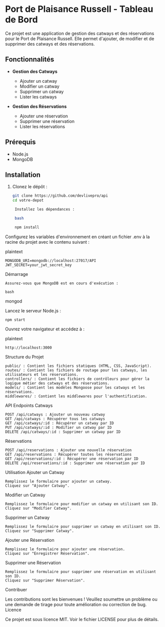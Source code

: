 # Port de Plaisance Russell - Tableau de Bord

Ce projet est une application de gestion des catways et des réservations pour le Port de Plaisance Russell. Elle permet d'ajouter, de modifier et de supprimer des catways et des réservations.

## Fonctionnalités

- **Gestion des Catways**
  - Ajouter un catway
  - Modifier un catway
  - Supprimer un catway
  - Lister les catways

- **Gestion des Réservations**
  - Ajouter une réservation
  - Supprimer une réservation
  - Lister les réservations

## Prérequis

- Node.js
- MongoDB

## Installation

1. Clonez le dépôt :

   ```bash
   git clone https://github.com/devlivepro/api
   cd votre-depot

    Installez les dépendances :

    bash

    npm install

Configurez les variables d'environnement en créant un fichier .env à la racine du projet avec le contenu suivant :

plaintext

    MONGODB_URI=mongodb://localhost:27017/API
    JWT_SECRET=your_jwt_secret_key

Démarrage

    Assurez-vous que MongoDB est en cours d'exécution :

    bash

mongod

Lancez le serveur Node.js :

    npm start

Ouvrez votre navigateur et accédez à :

plaintext

    http://localhost:3000

Structure du Projet

    public/ : Contient les fichiers statiques (HTML, CSS, JavaScript).
    routes/ : Contient les fichiers de routage pour les catways, les utilisateurs et les réservations.
    controllers/ : Contient les fichiers de contrôleurs pour gérer la logique métier des catways et des réservations.
    models/ : Contient les modèles Mongoose pour les catways et les réservations.
    middlewares/ : Contient les middlewares pour l'authentification.

API Endpoints
Catways

    POST /api/catways : Ajouter un nouveau catway
    GET /api/catways : Récupérer tous les catways
    GET /api/catways/:id : Récupérer un catway par ID
    PUT /api/catways/:id : Modifier un catway par ID
    DELETE /api/catways/:id : Supprimer un catway par ID

Réservations

    POST /api/reservations : Ajouter une nouvelle réservation
    GET /api/reservations : Récupérer toutes les réservations
    GET /api/reservations/:id : Récupérer une réservation par ID
    DELETE /api/reservations/:id : Supprimer une réservation par ID

Utilisation
Ajouter un Catway

    Remplissez le formulaire pour ajouter un catway.
    Cliquez sur "Ajouter Catway".

Modifier un Catway

    Remplissez le formulaire pour modifier un catway en utilisant son ID.
    Cliquez sur "Modifier Catway".

Supprimer un Catway

    Remplissez le formulaire pour supprimer un catway en utilisant son ID.
    Cliquez sur "Supprimer Catway".

Ajouter une Réservation

    Remplissez le formulaire pour ajouter une réservation.
    Cliquez sur "Enregistrer Réservation".

Supprimer une Réservation

    Remplissez le formulaire pour supprimer une réservation en utilisant son ID.
    Cliquez sur "Supprimer Réservation".

Contribuer

Les contributions sont les bienvenues ! Veuillez soumettre un problème ou une demande de tirage pour toute amélioration ou correction de bug.
Licence

Ce projet est sous licence MIT. Voir le fichier LICENSE pour plus de détails.